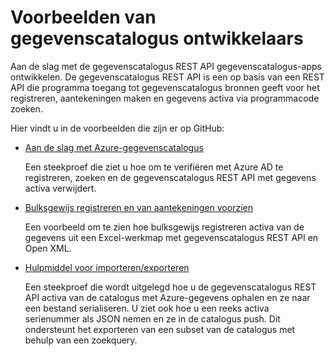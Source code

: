<properties
    pageTitle="Voorbeelden van gegevenscatalogus ontwikkelaars | Microsoft Azure"
    description="Dit artikel bevat een overzicht van de voorbeelden beschikbaar ontwikkelaars voor de gegevenscatalogus REST API."
    services="data-catalog"
    documentationCenter=""
    authors="spelluru"
    manager="jhubbard"
    editor=""
    tags=""/>
<tags
    ms.service="data-catalog"
    ms.devlang="NA"
    ms.topic="article"
    ms.tgt_pltfrm="NA"
    ms.workload="data-catalog"
    ms.date="09/06/2016"
    ms.author="spelluru"/>


# <a name="data-catalog-developer-samples"></a>Voorbeelden van gegevenscatalogus ontwikkelaars
Aan de slag met de gegevenscatalogus REST API gegevenscatalogus-apps ontwikkelen. De gegevenscatalogus REST API is een op basis van een REST API die programma toegang tot gegevenscatalogus bronnen geeft voor het registreren, aantekeningen maken en gegevens activa via programmacode zoeken.

Hier vindt u in de voorbeelden die zijn er op GitHub:

- [Aan de slag met Azure-gegevenscatalogus](https://azure.microsoft.com/documentation/samples/data-catalog-dotnet-get-started/)

  Een steekproef die ziet u hoe om te verifiëren met Azure AD te registreren, zoeken en de gegevenscatalogus REST API met gegevens activa verwijdert.

- [Bulksgewijs registreren en van aantekeningen voorzien](https://azure.microsoft.com/documentation/samples/data-catalog-dotnet-excel-register-data-assets/)

  Een voorbeeld om te zien hoe bulksgewijs registreren activa van de gegevens uit een Excel-werkmap met gegevenscatalogus REST API en Open XML.

- [Hulpmiddel voor importeren/exporteren](https://azure.microsoft.com/documentation/samples/data-catalog-dotnet-import-export/)

  Een steekproef die wordt uitgelegd hoe u de gegevenscatalogus REST API activa van de catalogus met Azure-gegevens ophalen en ze naar een bestand serialiseren. U ziet ook hoe u een reeks activa serienummer als JSON nemen en ze in de catalogus push. Dit ondersteunt het exporteren van een subset van de catalogus met behulp van een zoekquery.
